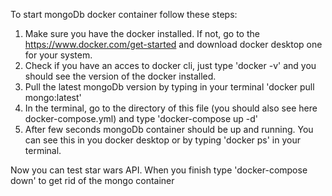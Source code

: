 To start mongoDb docker container follow these steps:

1. Make sure you have the docker installed. If not, go to the https://www.docker.com/get-started and download docker desktop one for your system.
2. Check if you have an acces to docker cli, just type 'docker -v' and you should see the version of the docker installed.
3. Pull the latest mongoDb version by typing in your terminal 'docker pull mongo:latest'
4. In the terminal, go to the directory of this file (you should also see here docker-compose.yml) and type 'docker-compose up -d'
5. After few seconds mongoDb container should be up and running. You can see this in you docker desktop or by typing 'docker ps' in your terminal.

Now you can test star wars API. When you finish type 'docker-compose down' to get rid of the mongo container
